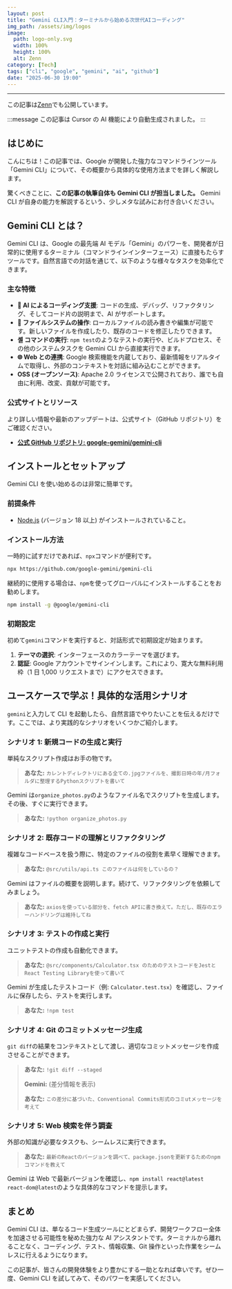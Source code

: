 ```yaml
---
layout: post
title: "Gemini CLI入門：ターミナルから始める次世代AIコーディング"
img_path: /assets/img/logos
image:
  path: logo-only.svg
  width: 100%
  height: 100%
  alt: Zenn
category: [Tech]
tags: ["cli", "google", "gemini", "ai", "github"]
date: "2025-06-30 19:00"
---
```



---

この記事は[Zenn](https://zenn.dev/long910/articles/2025-06-30-gemini-cli-introduction)でも公開しています。

:::message
この記事は Cursor の AI 機能により自動生成されました。
:::

## はじめに

こんにちは！この記事では、Google が開発した強力なコマンドラインツール「Gemini CLI」について、その概要から具体的な使用方法までを詳しく解説します。

驚くべきことに、**この記事の執筆自体も Gemini CLI が担当しました。** Gemini CLI が自身の能力を解説するという、少しメタな試みにお付き合いください。

## Gemini CLI とは？

Gemini CLI は、Google の最先端 AI モデル「Gemini」のパワーを、開発者が日常的に使用するターミナル（コマンドラインインターフェース）に直接もたらすツールです。自然言語での対話を通じて、以下のような様々なタスクを効率化できます。

### 主な特徴

- **🤖 AI によるコーディング支援**: コードの生成、デバッグ、リファクタリング、そしてコード片の説明まで、AI がサポートします。
- **📄 ファイルシステムの操作**: ローカルファイルの読み書きや編集が可能です。新しいファイルを作成したり、既存のコードを修正したりできます。
- **셸 コマンドの実行**: `npm test`のようなテストの実行や、ビルドプロセス、その他のシステムタスクを Gemini CLI から直接実行できます。
- **🌐 Web との連携**: Google 検索機能を内蔵しており、最新情報をリアルタイムで取得し、外部のコンテキストを対話に組み込むことができます。
- **OSS (オープンソース)**: Apache 2.0 ライセンスで公開されており、誰でも自由に利用、改変、貢献が可能です。

### 公式サイトとリソース

より詳しい情報や最新のアップデートは、公式サイト（GitHub リポジトリ）をご確認ください。

- **[公式 GitHub リポジトリ: google-gemini/gemini-cli](https://github.com/google-gemini/gemini-cli)**

## インストールとセットアップ

Gemini CLI を使い始めるのは非常に簡単です。

### 前提条件

- [Node.js](https://nodejs.org/) (バージョン 18 以上) がインストールされていること。

### インストール方法

一時的に試すだけであれば、`npx`コマンドが便利です。

```bash
npx https://github.com/google-gemini/gemini-cli
```

継続的に使用する場合は、`npm`を使ってグローバルにインストールすることをお勧めします。

```bash
npm install -g @google/gemini-cli
```

### 初期設定

初めて`gemini`コマンドを実行すると、対話形式で初期設定が始まります。

1.  **テーマの選択**: インターフェースのカラーテーマを選びます。
2.  **認証**: Google アカウントでサインインします。これにより、寛大な無料利用枠（1 日 1,000 リクエストまで）にアクセスできます。

## ユースケースで学ぶ！具体的な活用シナリオ

`gemini`と入力して CLI を起動したら、自然言語でやりたいことを伝えるだけです。ここでは、より実践的なシナリオをいくつかご紹介します。

### シナリオ 1: 新規コードの生成と実行

単純なスクリプト作成はお手の物です。

> **あなた:** `カレントディレクトリにある全ての.jpgファイルを、撮影日時の年/月フォルダに整理するPythonスクリプトを書いて`

Gemini は`organize_photos.py`のようなファイル名でスクリプトを生成します。その後、すぐに実行できます。

> **あなた:** `!python organize_photos.py`

### シナリオ 2: 既存コードの理解とリファクタリング

複雑なコードベースを扱う際に、特定のファイルの役割を素早く理解できます。

> **あなた:** `@src/utils/api.ts このファイルは何をしているの？`

Gemini はファイルの概要を説明します。続けて、リファクタリングを依頼してみましょう。

> **あなた:** `axiosを使っている部分を、fetch APIに書き換えて。ただし、既存のエラーハンドリングは維持してね`

### シナリオ 3: テストの作成と実行

ユニットテストの作成も自動化できます。

> **あなた:** `@src/components/Calculator.tsx のためのテストコードをJestとReact Testing Libraryを使って書いて`

Gemini が生成したテストコード（例: `Calculator.test.tsx`）を確認し、ファイルに保存したら、テストを実行します。

> **あなた:** `!npm test`

### シナリオ 4: Git のコミットメッセージ生成

`git diff`の結果をコンテキストとして渡し、適切なコミットメッセージを作成させることができます。

> **あなた:** `!git diff --staged`
>
> **Gemini:** (差分情報を表示)
>
> **あなた:** `この差分に基づいた、Conventional Commits形式のコミutメッセージを考えて`

### シナリオ 5: Web 検索を伴う調査

外部の知識が必要なタスクも、シームレスに実行できます。

> **あなた:** `最新のReactのバージョンを調べて、package.jsonを更新するためのnpmコマンドを教えて`

Gemini は Web で最新バージョンを確認し、`npm install react@latest react-dom@latest`のような具体的なコマンドを提示します。

## まとめ

Gemini CLI は、単なるコード生成ツールにとどまらず、開発ワークフロー全体を加速させる可能性を秘めた強力な AI アシスタントです。ターミナルから離れることなく、コーディング、テスト、情報収集、Git 操作といった作業をシームレスに行えるようになります。

この記事が、皆さんの開発体験をより豊かにする一助となれば幸いです。ぜひ一度、Gemini CLI を試してみて、そのパワーを実感してください。
